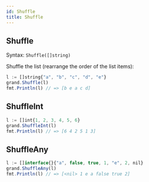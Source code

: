 ```yaml
---
id: Shuffle
title: Shuffle
---
```


## Shuffle
Syntax: `Shuffle([]string)`

Shuffle the list (rearrange the order of the list items):
```js
l := []string{"a", "b", "c", "d", "e"}
grand.Shuffle(l)
fmt.Println(l) // => [b e a c d]
```


## ShuffleInt

```js
l := []int{1, 2, 3, 4, 5, 6}
grand.ShuffleInt(l)
fmt.Println(l) // => [6 4 2 5 1 3]
```


## ShuffleAny

```js
l := []interface{}{"a", false, true, 1, "e", 2, nil}
grand.ShuffleAny(l)
fmt.Println(l) // => [<nil> 1 e a false true 2]
```